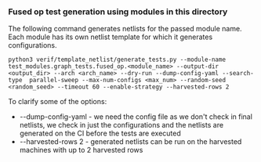 ### Fused op test generation using modules in this directory

The following command generates netlists for the passed module name. Each module has its own netlist template for which it generates configurations.

`python3 verif/template_netlist/generate_tests.py --module-name test_modules.graph_tests.fused_op.<module_name> --output-dir <output_dir> --arch <arch_name> --dry-run --dump-config-yaml --search-type  parallel-sweep --max-num-configs <max_num> --random-seed <random_seed> --timeout 60 --enable-strategy --harvested-rows 2`

To clarify some of the options:

- --dump-config-yaml - we need the config file as we don't check in final netlists, we check in just the configurations and the netlists are generated on the CI before the tests are executed
- --harvested-rows 2 - generated netlists can be run on the harvested machines with up to 2 harvested rows
